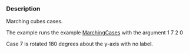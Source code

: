 ### Description

Marching cubes cases.

The example runs the example [MarchingCases](/Cxx/VisualizationAlgorithms/MarchingCases) with the argument 1 7 2 0

Case 7 is rotated 180 degrees about the y-axis with no label. 
